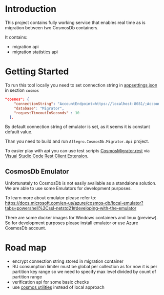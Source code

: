 # Introduction 
This project contains fully working service that enables real time as is migration between two CosmosDb containers.

It contains:
- migration api
- migration statistics api

# Getting Started

To run this tool locally you need to set connection string in [appsettings.json](./src/Allegro.CosmosDb.Migrator.Api/appsettings.json) in section `cosmos` 

```json
"cosmos": {
    "connectionString": "AccountEndpoint=https://localhost:8081/;AccountKey=C2y6yDjf5/R+ob0N8A7Cgv30VRDJIWEHLM+4QDU5DE2nQ9nDuVTqobD4b8mGGyPMbIZnqyMsEcaGQy67XIw/Jw==",
    "database": "Migrator",
    "requestTimeoutInSeconds" : 10
  },
```

By default connection string of emulator is set, as it seems it is constant default value.

Than you need to build and run `Allegro.CosmosDb.Migrator.Api` project.

To easier play with api you can use test scripts [CosmosMigrator.rest](CosmosMigrator.rest) via [Visual Studio Code Rest Client Extension](https://marketplace.visualstudio.com/items?itemName=humao.rest-client). 

## CosmosDb Emulator
Unfortunately to CosmosDb is not easily available as a standalone solution. We are able to use some Emulators for development purposes.

To learn more about emulator please refer to: https://docs.microsoft.com/en-us/azure/cosmos-db/local-emulator?tabs=powershell%2Cssl-netstd21#developing-with-the-emulator

There are some docker images for Windows containers and linux (preview). So for development purposes please install emulator or use Azure CosmosDb account.

# Road map

- encrypt connection string stored in migration container
- RU consumption limiter must be global per collection as for now it is per partition key range so we need to specify max level divided by count of partition range
- verification api for some basic checks
- use [cosmos utilities](https://github.com/allegro/cosmosdb-utils#utilities) instead of local approach 